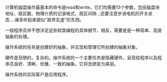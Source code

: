 
计算机磁盘操作最基本的命令是read和write，它们均需要13个参数，包括磁盘块地址、扇区数、物理介质的记录格式、扇区间隙...还要注意步进电机的开关状态....诸多听起来貌似"故弄玄虚"的东西。

一般程序员并不想涉足这些软盘编程的具体细节，相反，需要是是一种简单、高度抽象的处理。

操作系统的任务是创建好的抽象，并实现和管理它所创建的抽象对象。

硬件是丑陋的，复杂的。操作系统的一个主要任务是隐藏硬件，呈现给程序以及程序员良好、清晰、优雅、一致的抽象。它将丑陋变为美丽。

操作系统的实际客户是应用程序。


